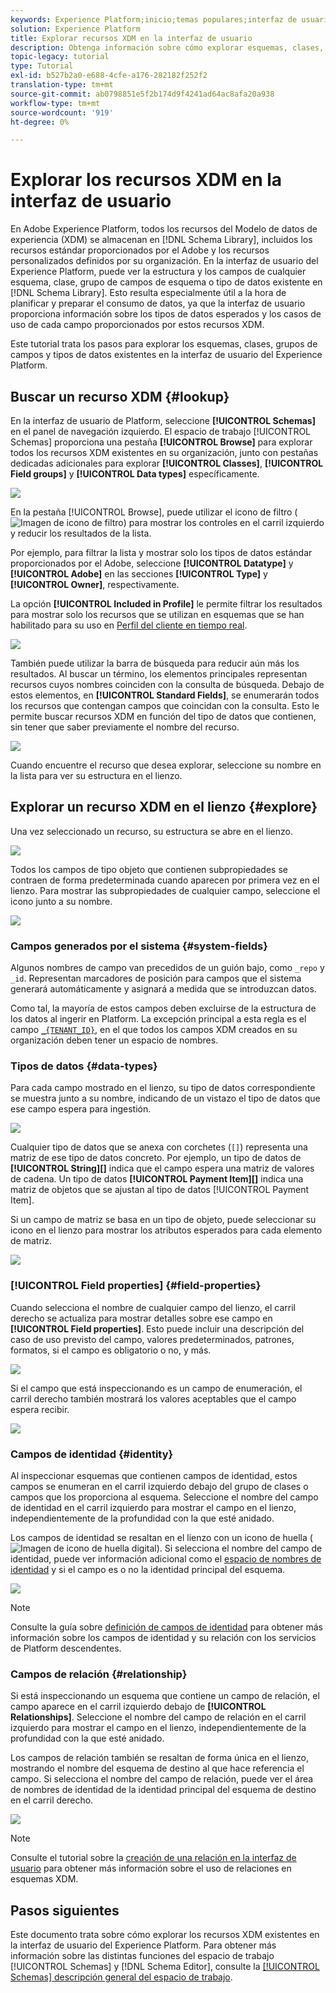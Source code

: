 ```yaml
---
keywords: Experience Platform;inicio;temas populares;interfaz de usuario;IU;XDM;sistema XDM;modelo de datos de experiencia;modelo de datos de experiencia;modelo de datos de experiencia;modelo de datos;explorar;clase;grupo de campos;tipo de datos;esquema;
solution: Experience Platform
title: Explorar recursos XDM en la interfaz de usuario
description: Obtenga información sobre cómo explorar esquemas, clases, grupos de campos de esquema y tipos de datos existentes en la interfaz de usuario del Experience Platform.
topic-legacy: tutorial
type: Tutorial
exl-id: b527b2a0-e688-4cfe-a176-282182f252f2
translation-type: tm+mt
source-git-commit: ab0798851e5f2b174d9f4241ad64ac8afa20a938
workflow-type: tm+mt
source-wordcount: '919'
ht-degree: 0%

---
```


# Explorar los recursos XDM en la interfaz de usuario

En Adobe Experience Platform, todos los recursos del Modelo de datos de experiencia (XDM) se almacenan en [!DNL Schema Library], incluidos los recursos estándar proporcionados por el Adobe y los recursos personalizados definidos por su organización. En la interfaz de usuario del Experience Platform, puede ver la estructura y los campos de cualquier esquema, clase, grupo de campos de esquema o tipo de datos existente en [!DNL Schema Library]. Esto resulta especialmente útil a la hora de planificar y preparar el consumo de datos, ya que la interfaz de usuario proporciona información sobre los tipos de datos esperados y los casos de uso de cada campo proporcionados por estos recursos XDM.

Este tutorial trata los pasos para explorar los esquemas, clases, grupos de campos y tipos de datos existentes en la interfaz de usuario del Experience Platform.

## Buscar un recurso XDM {#lookup}

En la interfaz de usuario de Platform, seleccione **[!UICONTROL Schemas]** en el panel de navegación izquierdo. El espacio de trabajo [!UICONTROL Schemas] proporciona una pestaña **[!UICONTROL Browse]** para explorar todos los recursos XDM existentes en su organización, junto con pestañas dedicadas adicionales para explorar **[!UICONTROL Classes]**, **[!UICONTROL Field groups]** y **[!UICONTROL Data types]** específicamente.

![](../images/ui/explore/tabs.png)

En la pestaña [!UICONTROL Browse], puede utilizar el icono de filtro (![Imagen de icono de filtro](../images/ui/explore/icon.png)) para mostrar los controles en el carril izquierdo y reducir los resultados de la lista.

Por ejemplo, para filtrar la lista y mostrar solo los tipos de datos estándar proporcionados por el Adobe, seleccione **[!UICONTROL Datatype]** y **[!UICONTROL Adobe]** en las secciones **[!UICONTROL Type]** y **[!UICONTROL Owner]**, respectivamente.

La opción **[!UICONTROL Included in Profile]** le permite filtrar los resultados para mostrar solo los recursos que se utilizan en esquemas que se han habilitado para su uso en [Perfil del cliente en tiempo real](../../profile/home.md).

![](../images/ui/explore/filter.png)

También puede utilizar la barra de búsqueda para reducir aún más los resultados. Al buscar un término, los elementos principales representan recursos cuyos nombres coinciden con la consulta de búsqueda. Debajo de estos elementos, en **[!UICONTROL Standard Fields]**, se enumerarán todos los recursos que contengan campos que coincidan con la consulta. Esto le permite buscar recursos XDM en función del tipo de datos que contienen, sin tener que saber previamente el nombre del recurso.

![](../images/ui/explore/search.png)

Cuando encuentre el recurso que desea explorar, seleccione su nombre en la lista para ver su estructura en el lienzo.

## Explorar un recurso XDM en el lienzo {#explore}

Una vez seleccionado un recurso, su estructura se abre en el lienzo.

![](../images/ui/explore/canvas.png)

Todos los campos de tipo objeto que contienen subpropiedades se contraen de forma predeterminada cuando aparecen por primera vez en el lienzo. Para mostrar las subpropiedades de cualquier campo, seleccione el icono junto a su nombre.

![](../images/ui/explore/field-expand.png)

### Campos generados por el sistema {#system-fields}

Algunos nombres de campo van precedidos de un guión bajo, como `_repo` y `_id`. Representan marcadores de posición para campos que el sistema generará automáticamente y asignará a medida que se introduzcan datos.

Como tal, la mayoría de estos campos deben excluirse de la estructura de los datos al ingerir en Platform. La excepción principal a esta regla es el campo [`_{TENANT_ID}`](../api/getting-started.md#know-your-tenant_id), en el que todos los campos XDM creados en su organización deben tener un espacio de nombres.

### Tipos de datos {#data-types}

Para cada campo mostrado en el lienzo, su tipo de datos correspondiente se muestra junto a su nombre, indicando de un vistazo el tipo de datos que ese campo espera para ingestión.

![](../images/ui/explore/data-types.png)

Cualquier tipo de datos que se anexa con corchetes (`[]`) representa una matriz de ese tipo de datos concreto. Por ejemplo, un tipo de datos de **[!UICONTROL String]\[]** indica que el campo espera una matriz de valores de cadena. Un tipo de datos **[!UICONTROL Payment Item]\[]** indica una matriz de objetos que se ajustan al tipo de datos [!UICONTROL Payment Item].

Si un campo de matriz se basa en un tipo de objeto, puede seleccionar su icono en el lienzo para mostrar los atributos esperados para cada elemento de matriz.

![](../images/ui/explore/array-type.png)

### [!UICONTROL Field properties] {#field-properties}

Cuando selecciona el nombre de cualquier campo del lienzo, el carril derecho se actualiza para mostrar detalles sobre ese campo en **[!UICONTROL Field properties]**. Esto puede incluir una descripción del caso de uso previsto del campo, valores predeterminados, patrones, formatos, si el campo es obligatorio o no, y más.

![](../images/ui/explore/field-properties.png)

Si el campo que está inspeccionando es un campo de enumeración, el carril derecho también mostrará los valores aceptables que el campo espera recibir.

![](../images/ui/explore/enum-field.png)

### Campos de identidad {#identity}

Al inspeccionar esquemas que contienen campos de identidad, estos campos se enumeran en el carril izquierdo debajo del grupo de clases o campos que los proporciona al esquema. Seleccione el nombre del campo de identidad en el carril izquierdo para mostrar el campo en el lienzo, independientemente de la profundidad con la que esté anidado.

Los campos de identidad se resaltan en el lienzo con un icono de huella (![Imagen de icono de huella digital](../images/ui/explore/identity-symbol.png)). Si selecciona el nombre del campo de identidad, puede ver información adicional como el [espacio de nombres de identidad](../../identity-service/namespaces.md) y si el campo es o no la identidad principal del esquema.

![](../images/ui/explore/identity-field.png)

>[!NOTE]
>
>Consulte la guía sobre [definición de campos de identidad](./fields/identity.md) para obtener más información sobre los campos de identidad y su relación con los servicios de Platform descendentes.

### Campos de relación {#relationship}

Si está inspeccionando un esquema que contiene un campo de relación, el campo aparece en el carril izquierdo debajo de **[!UICONTROL Relationships]**. Seleccione el nombre del campo de relación en el carril izquierdo para mostrar el campo en el lienzo, independientemente de la profundidad con la que esté anidado.

Los campos de relación también se resaltan de forma única en el lienzo, mostrando el nombre del esquema de destino al que hace referencia el campo. Si selecciona el nombre del campo de relación, puede ver el área de nombres de identidad de la identidad principal del esquema de destino en el carril derecho.

![](../images/ui/explore/relationship-field.png)

>[!NOTE]
>
>Consulte el tutorial sobre la [creación de una relación en la interfaz de usuario](../tutorials/create-schema-ui.md) para obtener más información sobre el uso de relaciones en esquemas XDM.

## Pasos siguientes

Este documento trata sobre cómo explorar los recursos XDM existentes en la interfaz de usuario del Experience Platform. Para obtener más información sobre las distintas funciones del espacio de trabajo [!UICONTROL Schemas] y [!DNL Schema Editor], consulte la [[!UICONTROL Schemas] descripción general del espacio de trabajo](./overview.md).
